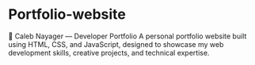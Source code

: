 # Portfolio-website
🎨 Caleb Nayager — Developer Portfolio A personal portfolio website built using HTML, CSS, and JavaScript, designed to showcase my web development skills, creative projects, and technical expertise. 
